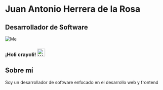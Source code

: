 # Juan Antonio Herrera de la Rosa
## Desarrollador de Software

![Me](https://i.giphy.com/media/v1.Y2lkPTc5MGI3NjExNjNhMjd0Zmx6cTA0c3B5Z21sa293OWd4M2kxajdzOTV2aGV5MGU3ZiZlcD12MV9pbnRlcm5hbF9naWZfYnlfaWQmY3Q9Zw/iHtBZ5aMrQaZgQaorR/giphy.gif)
### ¡Holi crayoli! <img src="https://raw.githubusercontent.com/Tarikul-Islam-Anik/Animated-Fluent-Emojis/master/Emojis/Hand%20gestures/Waving%20Hand%20Light%20Skin%20Tone.png" alt="Waving Hand Light Skin Tone" width="25" height="25" />

## Sobre mí
Soy un desarrollador de software enfocado en el desarrollo web y frontend
